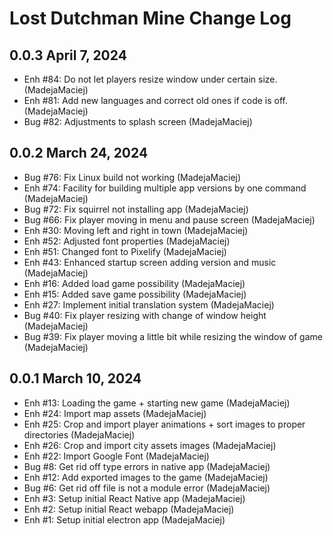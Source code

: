 Lost Dutchman Mine Change Log
=============================

0.0.3 April 7, 2024
-------------------

- Enh #84: Do not let players resize window under certain size. (MadejaMaciej)
- Enh #81: Add new languages and correct old ones if code is off. (MadejaMaciej)
- Bug #82: Adjustments to splash screen (MadejaMaciej)

0.0.2 March 24, 2024
-------------------

- Bug #76: Fix Linux build not working (MadejaMaciej)
- Enh #74: Facility for building multiple app versions by one command (MadejaMaciej)
- Bug #72: Fix squirrel not installing app (MadejaMaciej)
- Bug #66: Fix player moving in menu and pause screen (MadejaMaciej)
- Enh #30: Moving left and right in town (MadejaMaciej)
- Enh #52: Adjusted font properties (MadejaMaciej)
- Enh #51: Changed font to Pixelify (MadejaMaciej)
- Enh #43: Enhanced startup screen adding version and music (MadejaMaciej)
- Enh #16: Added load game possibility (MadejaMaciej)
- Enh #15: Added save game possibility (MadejaMaciej)
- Enh #27: Implement initial translation system (MadejaMaciej)
- Bug #40: Fix player resizing with change of window height (MadejaMaciej)
- Bug #39: Fix player moving a little bit while resizing the window of game (MadejaMaciej)

0.0.1 March 10, 2024
-------------------

- Enh #13: Loading the game + starting new game (MadejaMaciej)
- Enh #24: Import map assets (MadejaMaciej)
- Enh #25: Crop and import player animations + sort images to proper directories (MadejaMaciej)
- Enh #26: Crop and import city assets images (MadejaMaciej)
- Enh #22: Import Google Font (MadejaMaciej)
- Bug #8: Get rid off type errors in native app (MadejaMaciej)
- Enh #12: Add exported images to the game (MadejaMaciej)
- Bug #6: Get rid off file is not a module error (MadejaMaciej)
- Enh #3: Setup initial React Native app (MadejaMaciej)
- Enh #2: Setup initial React webapp (MadejaMaciej)
- Enh #1: Setup initial electron app (MadejaMaciej)
